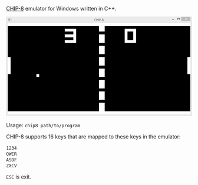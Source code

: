[CHIP-8](https://en.wikipedia.org/wiki/CHIP-8) emulator for Windows written in C++.

![screenshot.png](screenshot.png)

Usage: `chip8 path/to/program`

CHIP-8 supports 16 keys that are mapped to these keys in the emulator:

```
1234
QWER
ASDF
ZXCV
```

`ESC` is exit.
